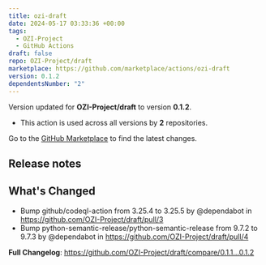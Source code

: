 ```yaml
---
title: ozi-draft
date: 2024-05-17 03:33:36 +00:00
tags:
  - OZI-Project
  - GitHub Actions
draft: false
repo: OZI-Project/draft
marketplace: https://github.com/marketplace/actions/ozi-draft
version: 0.1.2
dependentsNumber: "2"
---
```



Version updated for **OZI-Project/draft** to version **0.1.2**.
- This action is used across all versions by **2** repositories.

Go to the [GitHub Marketplace](https://github.com/marketplace/actions/ozi-draft) to find the latest changes.

## Release notes

## What's Changed
* Bump github/codeql-action from 3.25.4 to 3.25.5 by @dependabot in https://github.com/OZI-Project/draft/pull/3
* Bump python-semantic-release/python-semantic-release from 9.7.2 to 9.7.3 by @dependabot in https://github.com/OZI-Project/draft/pull/4


**Full Changelog**: https://github.com/OZI-Project/draft/compare/0.1.1...0.1.2
